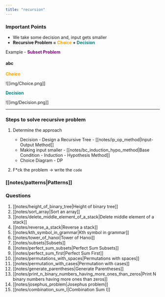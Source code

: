 ```yaml
---
title: "recursion"
---
```

### Important Points
- We take some decision and, input gets smaller
- **Recursive Problem = <span style="color: orange;">Choice</span> + <span style="color: teal;">Decision</span>**


Example - **<span style="color: purple">Subset Problem</span>**
#### abc

**<span style="color: orange;">Choice</span>**

![[img/Choice.png]]

**<span style="color: teal;">Decision</span>**

![[img/Decision.png]]

---

### Steps to solve recursive problem
1. Determine the approach
	- Decision - Design a Recursive Tree - [[notes/ip_op_method|Input-Output Method]]
	- Making input smaller - [[notes/bc_induction_hypo_method|Base Condition - Induction - Hypothesis Method]]
	- Choice Diagram - DP
	
1. F*ck the problem -> write the `code`

### [[notes/patterns|Patterns]]

### Questions
1. [[notes/height_of_binary_tree|Height of binary tree]]
2. [[notes/sort_array|Sort an array]]
3. [[notes/delete_middle_element_of_a_stack|Delete middle element of a stack]]
4. [[notes/reverse_a_stack|Reverse a stack]]
5. [[notes/kth_symbol_in_grammar|Kth symbol in grammar]]
6. [[notes/tower_of_hanoi|Tower of Hanoi]]
7. [[notes/subsets|Subsets]]
8. [[notes/perfect_sum_subsets|Perfect Sum Subsets]]
9. [[notes/perfect_sum_first|Perfect Sum First]]
10. [[notes/permutations_with_spaces|Permutations with spaces]]
11. [[notes/permutation_with_cases|Permutation with cases]]
12. [[notes/generate_parentheses|Generate Parentheses]]
13. [[notes/print_n_binary_numbers_having_more_ones_than_zeros|Print N binary numbers having more ones than zeros]]
14. [[notes/josephus_problem|Josephus problem]]
15. [[notes/combination_sum_I|Combination Sum I]]